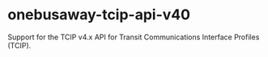 onebusaway-tcip-api-v40
=======================

Support for the TCIP v4.x API for Transit Communications Interface Profiles (TCIP).

